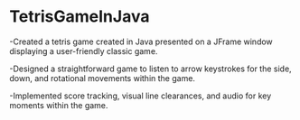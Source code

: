 # TetrisGameInJava

-Created a tetris game created in Java presented on a JFrame window displaying a user-friendly classic game. 

-Designed a straightforward game to listen to arrow keystrokes for the side, down, and rotational movements within the game. 

-Implemented score tracking, visual line clearances, and audio for key moments within the game.
